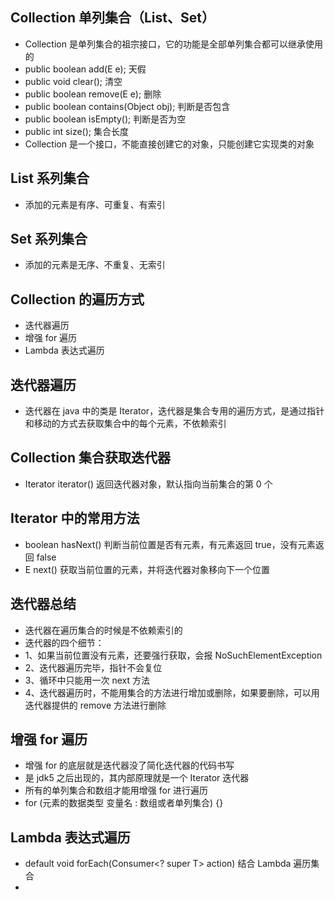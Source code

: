 ## Collection 单列集合（List、Set）
* Collection 是单列集合的祖宗接口，它的功能是全部单列集合都可以继承使用的
* public boolean add(E e); 天假
* public void clear(); 清空
* public boolean remove(E e); 删除
* public boolean contains(Object obj); 判断是否包含
* public boolean isEmpty(); 判断是否为空
* public int size(); 集合长度
* Collection 是一个接口，不能直接创建它的对象，只能创建它实现类的对象

## List 系列集合
* 添加的元素是有序、可重复、有索引

## Set 系列集合
* 添加的元素是无序、不重复、无索引

## Collection 的遍历方式
* 迭代器遍历
* 增强 for 遍历
* Lambda 表达式遍历

## 迭代器遍历
* 迭代器在 java 中的类是 Iterator，迭代器是集合专用的遍历方式，是通过指针和移动的方式去获取集合中的每个元素，不依赖索引

## Collection 集合获取迭代器
* Iterator<E> iterator() 返回迭代器对象，默认指向当前集合的第 0 个

## Iterator 中的常用方法
* boolean hasNext() 判断当前位置是否有元素，有元素返回 true，没有元素返回 false
* E next() 获取当前位置的元素，并将迭代器对象移向下一个位置

## 迭代器总结
* 迭代器在遍历集合的时候是不依赖索引的
* 迭代器的四个细节：
* 1、如果当前位置没有元素，还要强行获取，会报 NoSuchElementException
* 2、迭代器遍历完毕，指针不会复位
* 3、循环中只能用一次 next 方法
* 4、迭代器遍历时，不能用集合的方法进行增加或删除，如果要删除，可以用迭代器提供的 remove 方法进行删除

## 增强 for 遍历
* 增强 for 的底层就是迭代器没了简化迭代器的代码书写
* 是 jdk5 之后出现的，其内部原理就是一个 Iterator 迭代器
* 所有的单列集合和数组才能用增强 for 进行遍历
* for (元素的数据类型 变量名 : 数组或者单列集合) {}

## Lambda 表达式遍历
* default void forEach(Consumer<? super T> action) 结合 Lambda 遍历集合
* 